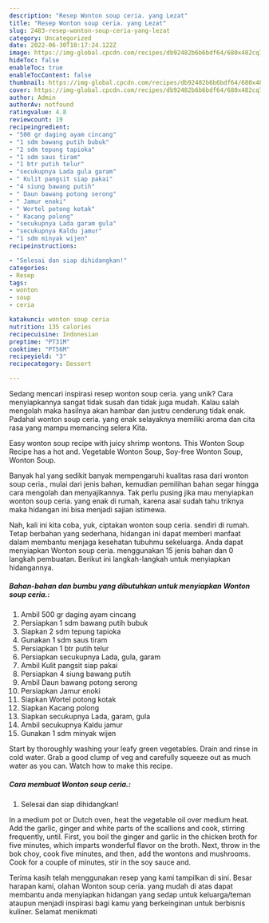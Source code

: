 ```yaml
---
description: "Resep Wonton soup ceria. yang Lezat"
title: "Resep Wonton soup ceria. yang Lezat"
slug: 2483-resep-wonton-soup-ceria-yang-lezat
category: Uncategorized
date: 2022-06-30T10:17:24.122Z
image: https://img-global.cpcdn.com/recipes/db92482b6b6bdf64/680x482cq70/wonton-soup-ceria-foto-resep-utama.jpg
hideToc: false
enableToc: true
enableTocContent: false
thumbnail: https://img-global.cpcdn.com/recipes/db92482b6b6bdf64/680x482cq70/wonton-soup-ceria-foto-resep-utama.jpg
cover: https://img-global.cpcdn.com/recipes/db92482b6b6bdf64/680x482cq70/wonton-soup-ceria-foto-resep-utama.jpg
author: Admin
authorAv: notfound
ratingvalue: 4.8
reviewcount: 19
recipeingredient:
- "500 gr daging ayam cincang"
- "1 sdm bawang putih bubuk"
- "2 sdm tepung tapioka"
- "1 sdm saus tiram"
- "1 btr putih telur"
- "secukupnya Lada gula garam"
- " Kulit pangsit siap pakai"
- "4 siung bawang putih"
- " Daun bawang potong serong"
- " Jamur enoki"
- " Wortel potong kotak"
- " Kacang polong"
- "secukupnya Lada garam gula"
- "secukupnya Kaldu jamur"
- "1 sdm minyak wijen"
recipeinstructions:

- "Selesai dan siap dihidangkan!"
categories:
- Resep
tags:
- wonton
- soup
- ceria

katakunci: wonton soup ceria 
nutrition: 135 calories
recipecuisine: Indonesian
preptime: "PT31M"
cooktime: "PT56M"
recipeyield: "3"
recipecategory: Dessert

---
```





Sedang mencari inspirasi resep wonton soup ceria. yang unik? Cara menyiapkannya sangat tidak susah dan tidak juga mudah. Kalau salah mengolah maka hasilnya akan hambar dan justru cenderung tidak enak. Padahal wonton soup ceria. yang enak selayaknya memiliki aroma dan cita rasa yang mampu memancing selera Kita.





Easy wonton soup recipe with juicy shrimp wontons. This Wonton Soup Recipe has a hot and. Vegetable Wonton Soup, Soy-free Wonton Soup, Wonton Soup.

Banyak hal yang sedikit banyak mempengaruhi kualitas rasa dari wonton soup ceria., mulai dari jenis bahan, kemudian pemilihan bahan segar hingga cara mengolah dan menyajikannya. Tak perlu pusing jika mau menyiapkan wonton soup ceria. yang enak di rumah, karena asal sudah tahu triknya maka hidangan ini bisa menjadi sajian istimewa.






Nah, kali ini kita coba, yuk, ciptakan wonton soup ceria. sendiri di rumah. Tetap berbahan yang sederhana, hidangan ini dapat memberi manfaat dalam membantu menjaga kesehatan tubuhmu sekeluarga. Anda dapat menyiapkan Wonton soup ceria. menggunakan 15 jenis bahan dan 0 langkah pembuatan. Berikut ini langkah-langkah untuk menyiapkan hidangannya.

<!--inarticleads1-->

##### Bahan-bahan dan bumbu yang dibutuhkan untuk menyiapkan Wonton soup ceria.:

1. Ambil 500 gr daging ayam cincang
1. Persiapkan 1 sdm bawang putih bubuk
1. Siapkan 2 sdm tepung tapioka
1. Gunakan 1 sdm saus tiram
1. Persiapkan 1 btr putih telur
1. Persiapkan secukupnya Lada, gula, garam
1. Ambil  Kulit pangsit siap pakai
1. Persiapkan 4 siung bawang putih
1. Ambil  Daun bawang potong serong
1. Persiapkan  Jamur enoki
1. Siapkan  Wortel potong kotak
1. Siapkan  Kacang polong
1. Siapkan secukupnya Lada, garam, gula
1. Ambil secukupnya Kaldu jamur
1. Gunakan 1 sdm minyak wijen


Start by thoroughly washing your leafy green vegetables. Drain and rinse in cold water. Grab a good clump of veg and carefully squeeze out as much water as you can. Watch how to make this recipe. 

<!--inarticleads2-->

##### Cara membuat Wonton soup ceria.:


1. Selesai dan siap dihidangkan!

In a medium pot or Dutch oven, heat the vegetable oil over medium heat. Add the garlic, ginger and white parts of the scallions and cook, stirring frequently, until. First, you boil the ginger and garlic in the chicken broth for five minutes, which imparts wonderful flavor on the broth. Next, throw in the bok choy, cook five minutes, and then, add the wontons and mushrooms. Cook for a couple of minutes, stir in the soy sauce and. 

Terima kasih telah menggunakan resep yang kami tampilkan di sini. Besar harapan kami, olahan Wonton soup ceria. yang mudah di atas dapat membantu anda menyiapkan hidangan yang sedap untuk keluarga/teman ataupun menjadi inspirasi bagi kamu yang berkeinginan untuk berbisnis kuliner. Selamat menikmati
